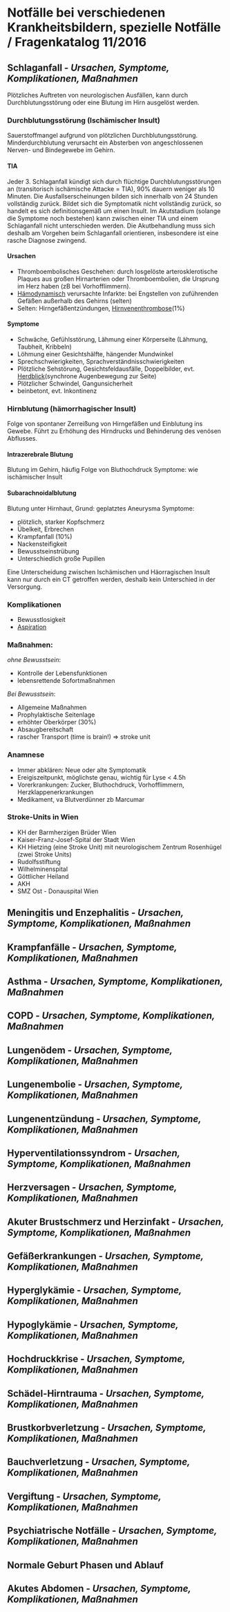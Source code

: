 # Notfälle bei verschiedenen Krankheitsbildern, spezielle Notfälle / Fragenkatalog 11/2016

## Schlaganfall - *Ursachen, Symptome, Komplikationen, Maßnahmen*

Plötzliches Auftreten von neurologischen Ausfällen, kann durch Durchblutungsstörung oder eine Blutung im Hirn ausgelöst werden.

### Durchblutungsstörung (Ischämischer Insult)
Sauerstoffmangel aufgrund von plötzlichen Durchblutungsstörung. Minderdurchblutung verursacht ein Absterben von angeschlossenen Nerven- und Bindegewebe im Gehirn.

#### TIA
Jeder 3. Schlaganfall kündigt sich durch flüchtige Durchblutungsstörungen an (transitorisch ischämische Attacke = TIA), 90% dauern weniger als 10 Minuten. Die Ausfallserscheinungen bilden sich innerhalb von 24 Stunden vollständig zurück. Bildet sich die Symptomatik nicht vollständig zurück, so handelt es sich definitionsgemäß um einen Insult. Im Akutstadium (solange die Symptome noch bestehen) kann zwischen einer TIA und einem Schlaganfall nicht unterschieden werden. Die Akutbehandlung muss sich deshalb am Vorgehen beim Schlaganfall orientieren, insbesondere ist eine rasche Diagnose zwingend.

#### Ursachen
+ Thromboembolisches Geschehen: durch losgelöste arterosklerotische Plaques aus großen Hirnarterien oder Thromboembolien, die Ursprung im Herz haben (zB bei Vorhofflimmern).
+ [Hämodynamisch](https://de.wikipedia.org/wiki/H%C3%A4modynamik) verursachte Infarkte: bei Engstellen von zuführenden Gefäßen außerhalb des Gehirns (selten)
+ Selten: Hirngefäßentzündungen, [Hirnvenenthrombose](https://de.wikipedia.org/wiki/Hirnvenenthrombose)(1%)

#### Symptome
+ Schwäche, Gefühlsstörung, Lähmung einer Körperseite (Lähmung, Taubheit, Kribbeln)
+ Löhmung einer Gesichtshälfte, hängender Mundwinkel
+ Sprechschwierigkeiten, Sprachverständnisschwierigkeiten
+ Plötzliche Sehstörung, Gesichtsfeldausfälle, Doppelbilder, evt. [Herdblick](https://de.wikipedia.org/wiki/D%C3%A9viation_conjugu%C3%A9e)(synchrone Augenbewegung zur Seite)
+ Plötzlicher Schwindel, Gangunsicherheit
+ beinbetont, evt. Inkontinenz

### Hirnblutung (hämorrhagischer Insult)
Folge von spontaner Zerreißung von Hirngefäßen und Einblutung ins Gewebe. Führt zu Erhöhung des Hirndrucks und Behinderung des venösen Abflusses.

#### Intrazerebrale Blutung
Blutung im Gehirn, häufig Folge von Bluthochdruck
Symptome: wie ischämischer Insult

#### Subarachnoidalblutung
Blutung unter Hirnhaut, Grund: geplatztes Aneurysma
Symptome:
+ plötzlich, starker Kopfschmerz
+ Übelkeit, Erbrechen
+ Krampfanfall (10%)
+ Nackensteifigkeit
+ Bewusstseinstrübung
+ Unterschiedlich große Pupillen

Eine Unterscheidung zwischen Ischämischen und Häorragischen Insult kann nur durch ein CT getroffen werden, deshalb kein Unterschied in der Versorgung.

### Komplikationen
+ Bewusstlosigkeit
+ [Aspiration](https://de.wikipedia.org/wiki/Aspiration_(Medizin))

### Maßnahmen:
*ohne Bewusstsein*:
+ Kontrolle der Lebensfunktionen
+ lebensrettende Sofortmaßnahmen

*Bei Bewusstsein*:
+ Allgemeine Maßnahmen
+ Prophylaktische Seitenlage
+ erhöhter Oberkörper (30%)
+ Absaugbereitschaft
+ rascher Transport (time is brain!) => stroke unit

### Anamnese
+ Immer abklären: Neue oder alte Symptomatik
+ Ereigiszeitpunkt, möglichste genau, wichtig für Lyse < 4.5h
+ Vorerkrankungen: Zucker, Bluthochdruck, Vorhofflimmern, Herzklappenerkrankungen
+ Medikament, va Blutverdünner zb Marcumar

### Stroke-Units in Wien
+ KH der Barmherzigen Brüder Wien
+ Kaiser-Franz-Josef-Spital der Stadt Wien
+ KH Hietzing (eine Stroke Unit) mit neurologischem Zentrum Rosenhügel (zwei Stroke Units)
+ Rudolfsstiftung
+ Wilhelminenspital
+ Göttlicher Heiland
+ AKH
+ SMZ Ost - Donauspital Wien


## Meningitis und Enzephalitis - *Ursachen, Symptome, Komplikationen, Maßnahmen*

## Krampfanfälle - *Ursachen, Symptome, Komplikationen, Maßnahmen*

## Asthma - *Ursachen, Symptome, Komplikationen, Maßnahmen*

## COPD - *Ursachen, Symptome, Komplikationen, Maßnahmen*

## Lungenödem - *Ursachen, Symptome, Komplikationen, Maßnahmen*

## Lungenembolie - *Ursachen, Symptome, Komplikationen, Maßnahmen*

## Lungenentzündung - *Ursachen, Symptome, Komplikationen, Maßnahmen*

## Hyperventilationssyndrom - *Ursachen, Symptome, Komplikationen, Maßnahmen*

## Herzversagen - *Ursachen, Symptome, Komplikationen, Maßnahmen*

## Akuter Brustschmerz und Herzinfakt - *Ursachen, Symptome, Komplikationen, Maßnahmen*

## Gefäßerkrankungen - *Ursachen, Symptome, Komplikationen, Maßnahmen*

## Hyperglykämie - *Ursachen, Symptome, Komplikationen, Maßnahmen*

## Hypoglykämie - *Ursachen, Symptome, Komplikationen, Maßnahmen*

## Hochdruckkrise - *Ursachen, Symptome, Komplikationen, Maßnahmen*

## Schädel-Hirntrauma - *Ursachen, Symptome, Komplikationen, Maßnahmen*

## Brustkorbverletzung - *Ursachen, Symptome, Komplikationen, Maßnahmen*

## Bauchverletzung - *Ursachen, Symptome, Komplikationen, Maßnahmen*

## Vergiftung - *Ursachen, Symptome, Komplikationen, Maßnahmen*

## Psychiatrische Notfälle - *Ursachen, Symptome, Komplikationen, Maßnahmen*

## Normale Geburt Phasen und Ablauf

## Akutes Abdomen - *Ursachen, Symptome, Komplikationen, Maßnahmen*

